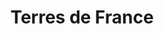 ---
title: "Terres de France"
url: /saint-cyr-sur-loire/terres-de-france/
shop: agence de voyage
---